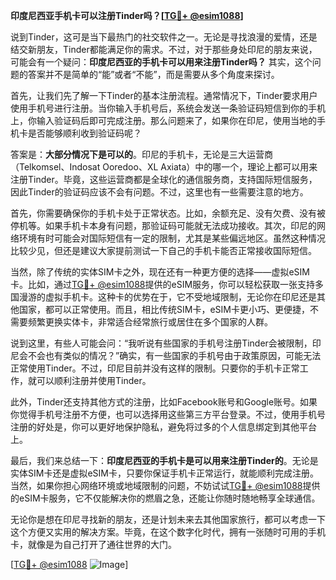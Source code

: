 **印度尼西亚手机卡可以注册Tinder吗？[[TG💪+ @esim1088](https://t.me/s/esim1088)]**

说到Tinder，这可是当下最热门的社交软件之一。无论是寻找浪漫的爱情，还是结交新朋友，Tinder都能满足你的需求。不过，对于那些身处印尼的朋友来说，可能会有一个疑问：**印度尼西亚的手机卡可以用来注册Tinder吗？** 其实，这个问题的答案并不是简单的“能”或者“不能”，而是需要从多个角度来探讨。

首先，让我们先了解一下Tinder的基本注册流程。通常情况下，Tinder要求用户使用手机号进行注册。当你输入手机号后，系统会发送一条验证码短信到你的手机上，你输入验证码后即可完成注册。那么问题来了，如果你在印尼，使用当地的手机卡是否能够顺利收到验证码呢？

答案是：**大部分情况下是可以的**。印尼的手机卡，无论是三大运营商（Telkomsel、Indosat Ooredoo、XL Axiata）中的哪一个，理论上都可以用来注册Tinder。毕竟，这些运营商都是全球化的通信服务商，支持国际短信服务，因此Tinder的验证码应该不会有问题。不过，这里也有一些需要注意的地方。

首先，你需要确保你的手机卡处于正常状态。比如，余额充足、没有欠费、没有被停机等。如果手机卡本身有问题，那验证码可能就无法成功接收。其次，印尼的网络环境有时可能会对国际短信有一定的限制，尤其是某些偏远地区。虽然这种情况比较少见，但还是建议大家提前测试一下自己的手机卡能否正常接收国际短信。

当然，除了传统的实体SIM卡之外，现在还有一种更方便的选择——虚拟eSIM卡。比如，通过[TG💪+ @esim1088](https://t.me/s/esim1088)提供的eSIM服务，你可以轻松获取一张支持多国漫游的虚拟手机卡。这种卡的优势在于，它不受地域限制，无论你在印尼还是其他国家，都可以正常使用。而且，相比传统SIM卡，eSIM卡更小巧、更便捷，不需要频繁更换实体卡，非常适合经常旅行或居住在多个国家的人群。

说到这里，有些人可能会问：“我听说有些国家的手机号注册Tinder会被限制，印尼会不会也有类似的情况？”确实，有一些国家的手机号由于政策原因，可能无法正常使用Tinder。不过，印尼目前并没有这样的限制。只要你的手机卡正常工作，就可以顺利注册并使用Tinder。

此外，Tinder还支持其他方式的注册，比如Facebook账号和Google账号。如果你觉得手机号注册不方便，也可以选择用这些第三方平台登录。不过，使用手机号注册的好处是，你可以更好地保护隐私，避免将过多的个人信息绑定到其他平台上。

最后，我们来总结一下：**印度尼西亚的手机卡是可以用来注册Tinder的**。无论是实体SIM卡还是虚拟eSIM卡，只要你保证手机卡正常运行，就能顺利完成注册。当然，如果你担心网络环境或地域限制的问题，不妨试试[TG💪+ @esim1088](https://t.me/s/esim1088)提供的eSIM卡服务，它不仅能解决你的燃眉之急，还能让你随时随地畅享全球通信。

无论你是想在印尼寻找新的朋友，还是计划未来去其他国家旅行，都可以考虑一下这个方便又实用的解决方案。毕竟，在这个数字化时代，拥有一张随时可用的手机卡，就像是为自己打开了通往世界的大门。

[[TG💪+ @esim1088](https://t.me/s/esim1088) ![Image](https://i.postimg.cc/4NQfJmqS/Snipaste-2025-05-13-00-14-12.png)]